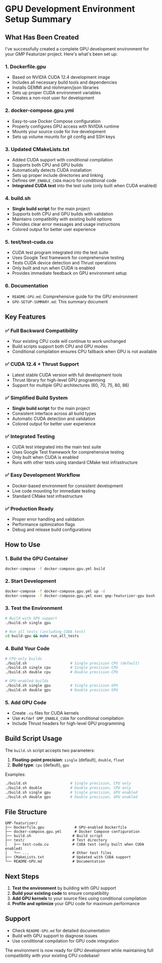 # GPU Development Environment Setup Summary

## What Has Been Created

I've successfully created a complete GPU development environment for your GMP Featurizer project. Here's what's been set up:

### 1. **Dockerfile.gpu**
- Based on NVIDIA CUDA 12.4 development image
- Includes all necessary build tools and dependencies
- Installs GEMMI and nlohmann/json libraries
- Sets up proper CUDA environment variables
- Creates a non-root user for development

### 2. **docker-compose.gpu.yml**
- Easy-to-use Docker Compose configuration
- Properly configures GPU access with NVIDIA runtime
- Mounts your source code for live development
- Sets up volume mounts for git config and SSH keys

### 3. **Updated CMakeLists.txt**
- Added CUDA support with conditional compilation
- Supports both CPU and GPU builds
- Automatically detects CUDA installation
- Sets up proper include directories and linking
- Defines `GMP_ENABLE_CUDA` macro for conditional code
- **Integrated CUDA test** into the test suite (only built when CUDA enabled)

### 4. **build.sh**
- **Single build script** for the main project
- Supports both CPU and GPU builds with validation
- Maintains compatibility with existing build options
- Provides clear error messages and usage instructions
- Colored output for better user experience

### 5. **test/test-cuda.cu**
- CUDA test program integrated into the test suite
- Uses Google Test framework for comprehensive testing
- Tests CUDA device detection and Thrust operations
- Only built and run when CUDA is enabled
- Provides immediate feedback on GPU environment setup

### 6. **Documentation**
- `README-GPU.md`: Comprehensive guide for the GPU environment
- `GPU-SETUP-SUMMARY.md`: This summary document

## Key Features

### ✅ **Full Backward Compatibility**
- Your existing CPU code will continue to work unchanged
- Build scripts support both CPU and GPU modes
- Conditional compilation ensures CPU fallback when GPU is not available

### ✅ **CUDA 12.4 + Thrust Support**
- Latest stable CUDA version with full development tools
- Thrust library for high-level GPU programming
- Support for multiple GPU architectures (60, 70, 75, 80, 86)

### ✅ **Simplified Build System**
- **Single build script** for the main project
- Consistent interface across all build types
- Automatic CUDA detection and validation
- Colored output for better user experience

### ✅ **Integrated Testing**
- CUDA test integrated into the main test suite
- Uses Google Test framework for comprehensive testing
- Only built when CUDA is enabled
- Runs with other tests using standard CMake test infrastructure

### ✅ **Easy Development Workflow**
- Docker-based environment for consistent development
- Live code mounting for immediate testing
- Standard CMake test infrastructure

### ✅ **Production Ready**
- Proper error handling and validation
- Performance optimization flags
- Debug and release build configurations

## How to Use

### 1. **Build the GPU Container**
```bash
docker-compose -f docker-compose.gpu.yml build
```

### 2. **Start Development**
```bash
docker-compose -f docker-compose.gpu.yml up -d
docker-compose -f docker-compose.gpu.yml exec gmp-featurizer-gpu bash
```

### 3. **Test the Environment**
```bash
# Build with GPU support
./build.sh single gpu

# Run all tests (including CUDA test)
cd build-gpu && make run_all_tests
```

### 4. **Build Your Code**
```bash
# CPU-only builds
./build.sh                    # Single precision CPU (default)
./build.sh single cpu         # Single precision CPU
./build.sh double cpu         # Double precision CPU

# GPU-enabled builds
./build.sh single gpu         # Single precision GPU
./build.sh double gpu         # Double precision GPU
```

### 5. **Add GPU Code**
- Create `.cu` files for CUDA kernels
- Use `#ifdef GMP_ENABLE_CUDA` for conditional compilation
- Include Thrust headers for high-level GPU programming

## Build Script Usage

The `build.sh` script accepts two parameters:
1. **Floating-point precision**: `single` (default), `double`, `float`
2. **Build type**: `cpu` (default), `gpu`

Examples:
```bash
./build.sh                    # Single precision, CPU only
./build.sh double             # Double precision, CPU only
./build.sh single gpu         # Single precision, GPU enabled
./build.sh double gpu         # Double precision, GPU enabled
```

## File Structure

```
GMP-featurizer/
├── Dockerfile.gpu              # GPU-enabled Dockerfile
├── docker-compose.gpu.yml      # Docker Compose configuration
├── build.sh                   # Build script
├── test/                      # Test directory
│   ├── test-cuda.cu           # CUDA test (only built when CUDA enabled)
│   └── ...                    # Other test files
├── CMakeLists.txt             # Updated with CUDA support
└── README-GPU.md              # Documentation
```

## Next Steps

1. **Test the environment** by building with GPU support
2. **Build your existing code** to ensure compatibility
3. **Add GPU kernels** to your source files using conditional compilation
4. **Profile and optimize** your GPU code for maximum performance

## Support

- Check `README-GPU.md` for detailed documentation
- Build with GPU support to diagnose issues
- Use conditional compilation for GPU code integration

The environment is now ready for GPU development while maintaining full compatibility with your existing CPU codebase! 